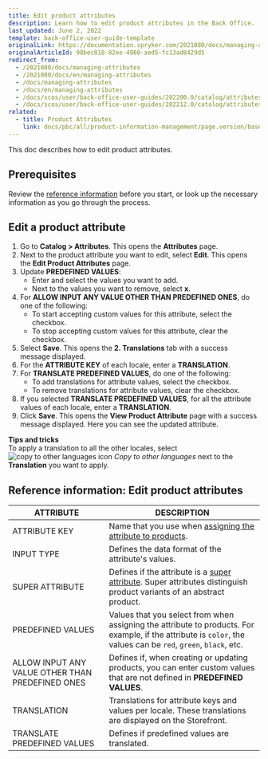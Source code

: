 ```yaml
---
title: Edit product attributes
description: Learn how to edit product attributes in the Back Office.
last_updated: June 2, 2022
template: back-office-user-guide-template
originalLink: https://documentation.spryker.com/2021080/docs/managing-attributes
originalArticleId: 98bec018-82ee-4960-aed5-fc13ad8429d5
redirect_from:
  - /2021080/docs/managing-attributes
  - /2021080/docs/en/managing-attributes
  - /docs/managing-attributes
  - /docs/en/managing-attributes
  - /docs/scos/user/back-office-user-guides/202200.0/catalog/attributes/managing-product-attributes.html
  - /docs/scos/user/back-office-user-guides/202212.0/catalog/attributes/managing-product-attributes.html  
related:
  - title: Product Attributes
    link: docs/pbc/all/product-information-management/page.version/base-shop/feature-overviews/product-feature-overview/product-attributes-overview.html
---
```


This doc describes how to edit product attributes.

## Prerequisites

Review the [reference information](#reference-information-edit-product-attributes) before you start, or look up the necessary information as you go through the process.

## Edit a product attribute

1. Go to **Catalog&nbsp;<span aria-label="and then">></span> Attributes**.
    This opens the **Attributes** page.
2. Next to the product attribute you want to edit, select **Edit**.
This opens the **Edit Product Attributes** page.
3. Update **PREDEFINED VALUES**:
    * Enter and select the values you want to add.
    * Next to the values you want to remove, select **x**.
4. For **ALLOW INPUT ANY VALUE OTHER THAN PREDEFINED ONES**, do one of the following:
    * To start accepting custom values for this attribute, select the checkbox.
    * To stop accepting custom values for this attribute, clear the checkbox.    
5. Select **Save**.
    This opens the **2. Translations** tab with a success message displayed.
6. For the **ATTRIBUTE KEY** of each locale, enter a **TRANSLATION**.
7. For **TRANSLATE PREDEFINED VALUES**, do one of the following:
    * To add translations for attribute values, select the checkbox.
    * To remove translations for attribute values, clear the checkbox.
8. If you selected **TRANSLATE PREDEFINED VALUES**, for all the attribute values of each locale, enter a **TRANSLATION**.
9. Click **Save**.
    This opens the **View Product Attribute** page with a success message displayed. Here you can see the updated attribute.

**Tips and tricks**
<br>To apply a translation to all the other locales, select ![copy to other languages icon](https://spryker.s3.eu-central-1.amazonaws.com/docs/User+Guides/Back+Office+User+Guides/Catalog/Attributes/Creating+product+attributes/copy-to-other-languages-icon.png) *Copy to other languages* next to the **Translation** you want to apply.

## Reference information: Edit product attributes

| ATTRIBUTE |DESCRIPTION |
| --- | --- |
| ATTRIBUTE KEY | Name that you use when [assigning the attribute to products](/docs/pbc/all/product-information-management/{{page.version}}/base-shop/manage-in-the-back-office/products/manage-abstract-products-and-product-bundles/assign-product-attributes-to-abstract-products-and-product-bundles.html). |
| INPUT TYPE | Defines the data format of the attribute's values. |
| SUPER ATTRIBUTE | Defines if the attribute is a [super attribute](/docs/pbc/all/product-information-management/{{page.version}}/base-shop/feature-overviews/product-feature-overview/product-attributes-overview.html#super-attributes). Super attributes distinguish product variants of an abstract product.  |
| PREDEFINED VALUES | Values that you select from when assigning the attribute to products. For example, if the attribute is `color`, the values can be `red`, `green`, `black`, etc. |
| ALLOW INPUT ANY VALUE OTHER THAN PREDEFINED ONES | Defines if, when creating or updating products, you can enter custom values that are not defined in **PREDEFINED VALUES**. |
| TRANSLATION | Translations for attribute keys and values per locale. These translations are displayed on the Storefront.  |
| TRANSLATE PREDEFINED VALUES | Defines if predefined values are translated. |
